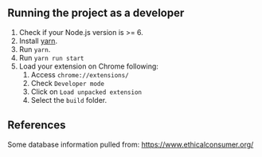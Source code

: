 ## Running the project as a developer

1. Check if your Node.js version is >= 6.
2. Install [yarn](https://yarnpkg.com/lang/en/docs/install/).
3. Run `yarn`.
4. Run `yarn run start`
5. Load your extension on Chrome following:
    1. Access `chrome://extensions/`
    2. Check `Developer mode`
    3. Click on `Load unpacked extension`
    4. Select the `build` folder.

## References

Some database information pulled from: https://www.ethicalconsumer.org/
